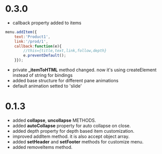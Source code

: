 0.3.0
===============
- callback property added to items
```js
menu.addItem({
    text:'Product1',
    link:'/prod/1',
    callback:function(e){
        //this={title,text,link,follow,depth}
        e.preventDefault();
    }});
```
- private **\_itemToHTML** method changed. now it's using createElement instead of string for bindings
- added base structure for different pane animations
- default animation setted to 'slide'

0.1.3
===============

- added **collapse**, **uncollapse** METHODS.
- added **autoCollapse** property for auto collapse on close.
- added depth property for depth based item customization.
- improved addItem method. it is also accept object array.
- added **setHeader** and **setFooter** methods for customize menu.
- added removeItems method.
